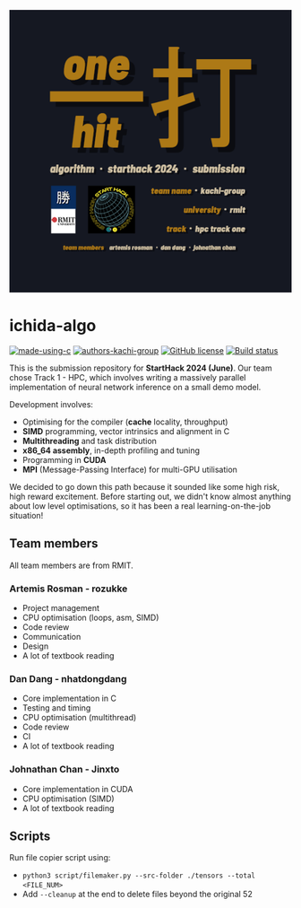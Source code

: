 ![ichida-logo](/resources/ichidalogo.png)

# ichida-algo
[![made-using-c](https://img.shields.io/badge/Made%20with-C%20/%20CUDA-151822.svg)](https://cplusplus.com/)
[![authors-kachi-group](https://img.shields.io/badge/Authors-kachi--group-ad7916.svg)](https://github.com/kachi-group)
[![GitHub license](https://img.shields.io/github/license/kachi-group/ichida-algo.svg)](https://github.com/kachi-group/ichida-algo/blob/main/LICENSE)
[![Build status](https://github.com/kachi-group/ichida-algo/actions/workflows/ci.yml/badge.svg?branch=main&event=push)](https://github.com/kachi-group/ichida-algo/actions/workflows/ci.yml)


This is the submission repository for **StartHack 2024 (June)**. Our team chose Track 1 - HPC, which involves writing a massively parallel implementation of neural network inference on a small demo model.

Development involves:
- Optimising for the compiler (**cache** locality, throughput)
- **SIMD** programming, vector intrinsics and alignment in C
- **Multithreading** and task distribution
- **x86_64 assembly**, in-depth profiling and tuning
- Programming in **CUDA**
- **MPI** (Message-Passing Interface) for multi-GPU utilisation

We decided to go down this path because it sounded like some high risk, high reward excitement. Before starting out, we didn't know almost anything about low level optimisations, so it has been a real learning-on-the-job situation!

## Team members
All team members are from RMIT.
### Artemis Rosman - **rozukke**
- Project management
- CPU optimisation (loops, asm, SIMD)
- Code review
- Communication
- Design
- A lot of textbook reading

### Dan Dang - **nhatdongdang**
- Core implementation in C
- Testing and timing
- CPU optimisation (multithread)
- Code review
- CI
- A lot of textbook reading

### Johnathan Chan - **Jinxto**
- Core implementation in CUDA
- CPU optimisation (SIMD)
- A lot of textbook reading

## Scripts
Run file copier script using:
 - `python3 script/filemaker.py --src-folder ./tensors --total <FILE_NUM>`
 - Add `--cleanup` at the end to delete files beyond the original 52
